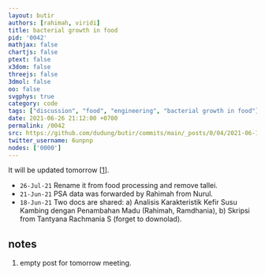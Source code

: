 ```yaml
---
layout: butir
authors: [rahimah, viridi]
title: bacterial growth in food
pid: '0042'
mathjax: false
chartjs: false
ptext: false
x3dom: false
threejs: false
3dmol: false
oo: false
svgphys: true
category: code
tags: ["discussion", "food", "engineering", "bacterial growth in food"]
date: 2021-06-26 21:12:00 +0700
permalink: /0042
src: https://github.com/dudung/butir/commits/main/_posts/0/04/2021-06-17-backterial-growth-in-food.md
twitter_username: 6unpnp
nodes: ['0000']
---
```

It will be updated tomorrow [[1](#r01)].

+ `26-Jul-21` Rename it from food processing and remove tallei.
+ `21-Jun-21` PSA data was forwarded by Rahimah from Nurul.
+ `18-Jun-21` Two docs are shared: a) Analisis Karakteristik Kefir Susu Kambing dengan Penambahan Madu (Rahimah, Ramdhania), b) Skripsi from Tantyana Rachmania S (forget to downolad).
## notes
1. <a name="r01"></a>empty post for tomorrow meeting.

